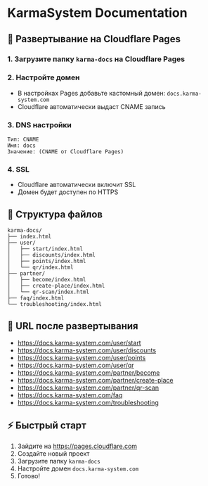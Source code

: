 # KarmaSystem Documentation

## 🚀 Развертывание на Cloudflare Pages

### 1. Загрузите папку `karma-docs` на Cloudflare Pages

### 2. Настройте домен
- В настройках Pages добавьте кастомный домен: `docs.karma-system.com`
- Cloudflare автоматически выдаст CNAME запись

### 3. DNS настройки
```
Тип: CNAME
Имя: docs
Значение: (CNAME от Cloudflare Pages)
```

### 4. SSL
- Cloudflare автоматически включит SSL
- Домен будет доступен по HTTPS

## 📁 Структура файлов
```
karma-docs/
├── index.html
├── user/
│   ├── start/index.html
│   ├── discounts/index.html
│   ├── points/index.html
│   └── qr/index.html
├── partner/
│   ├── become/index.html
│   ├── create-place/index.html
│   └── qr-scan/index.html
├── faq/index.html
└── troubleshooting/index.html
```

## 🔗 URL после развертывания
- https://docs.karma-system.com/user/start
- https://docs.karma-system.com/user/discounts
- https://docs.karma-system.com/user/points
- https://docs.karma-system.com/user/qr
- https://docs.karma-system.com/partner/become
- https://docs.karma-system.com/partner/create-place
- https://docs.karma-system.com/partner/qr-scan
- https://docs.karma-system.com/faq
- https://docs.karma-system.com/troubleshooting

## ⚡ Быстрый старт
1. Зайдите на https://pages.cloudflare.com
2. Создайте новый проект
3. Загрузите папку `karma-docs`
4. Настройте домен `docs.karma-system.com`
5. Готово!
